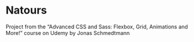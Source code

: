 # Natours

Project from the “Advanced CSS and Sass: Flexbox, Grid, Animations and More!” course on Udemy by Jonas Schmedtmann
